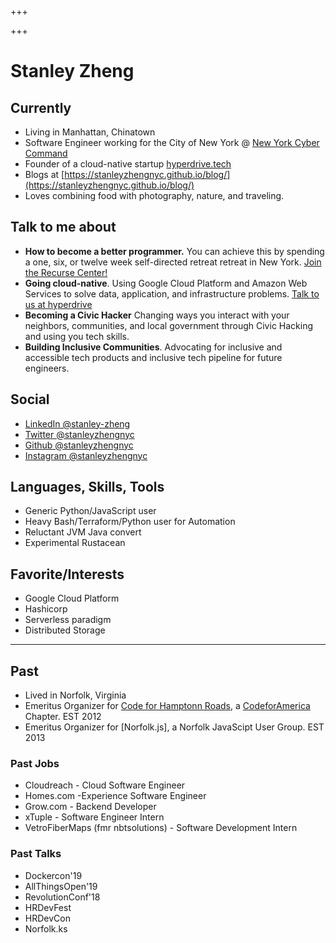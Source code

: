 +++

+++
# Stanley Zheng

## Currently

* Living in Manhattan, Chinatown
* Software Engineer working for the City of New York @ [New York Cyber Command](https://www1.nyc.gov/site/cyber/about/about-nyc-cyber-command.page)
* Founder of a cloud-native startup [hyperdrive.tech](https://hyperdrive.tech)
* Blogs at [https://stanleyzhengnyc.github.io/blog/](https://stanleyzhengnyc.github.io/blog/)
* Loves combining food with photography, nature, and traveling.

## Talk to me about

* **How to become a better programmer.** You can achieve this by spending a one, six, or twelve week self-directed retreat retreat in New York. [Join the Recurse Center!](https://www.recurse-scout.com/loader.js?t=710ee58e0b0ad8d9f443f9c9440137f1)
* **Going cloud-native**. Using Google Cloud Platform and Amazon Web Services to solve data, application, and infrastructure problems. [Talk to us at hyperdrive](stanley@hyperdrive.tech)
* **Becoming a Civic Hacker** Changing ways you interact with your neighbors, communities, and local government through Civic Hacking and using you tech skills.
* **Building Inclusive Communities**. Advocating for inclusive and accessible tech products and inclusive tech pipeline for future engineers.

## Social

* [LinkedIn @stanley-zheng](https://linkedin.com/in/stanley-zheng)
* [Twitter @stanleyzhengnyc](https://instagram.com/stanleyzhengnyc)
* [Github @stanleyzhengnyc](https://github.com/stanleyzhengnyc)
* [Instagram @stanleyzhengnyc](https://instagram.com/stanleyzhengnyc)

## Languages, Skills, Tools

* Generic Python/JavaScript user
* Heavy Bash/Terraform/Python user for Automation
* Reluctant JVM Java convert
* Experimental Rustacean

## Favorite/Interests

* Google Cloud Platform
* Hashicorp
* Serverless paradigm
* Distributed Storage

***

## Past

* Lived in Norfolk, Virginia
* Emeritus Organizer for [Code for Hamptonn Roads](http://code4hr.org/), a [CodeforAmerica](https://www.codeforamerica.org/) Chapter. EST 2012
* Emeritus Organizer for \[Norfolk.js\], a Norfolk JavaScipt User Group. EST 2013

### Past Jobs

* Cloudreach - Cloud Software Engineer
* Homes.com -Experience Software Engineer
* Grow.com - Backend Developer
* xTuple       - Software Engineer Intern
* VetroFiberMaps (fmr nbtsolutions) - Software Development Intern

### Past Talks

* Dockercon'19
* AllThingsOpen'19
* RevolutionConf'18
* HRDevFest
* HRDevCon
* Norfolk.ks